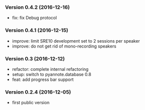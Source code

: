 ### Version 0.4.2 (2016-12-16)

  - fix: fix Debug protocol

### Version 0.4.1 (2016-12-15)

  - improve: limit SRE10 development set to 2 sessions per speaker
  - improve: do not get rid of mono-recording speakers

### Version 0.3 (2016-12-12)

  - refactor: complete internal refactoring
  - setup: switch to pyannote.database 0.8
  - feat: add progress bar support

### Version 0.2.4 (2016-12-05)

  - first public version
